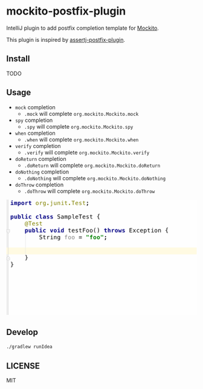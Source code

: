 # mockito-postfix-plugin

IntelliJ plugin to add postfix completion template for [Mockito](http://mockito.org/).

This plugin is inspired by [assertj-postfix-plugin](https://github.com/tokuhirom/assertj-postfix-plugin).

## Install

TODO

## Usage

- `mock` completion
  - `.mock` will complete `org.mockito.Mockito.mock`
- `spy` completion
  - `.spy` will complete `org.mockito.Mockito.spy`
- `when` completion
  - `.when` will complete `org.mockito.Mockito.when`
- `verify` completion
  - `.verify` will complete `org.mockito.Mockito.verify`
- `doReturn` completion
  - `.doReturn` will complete `org.mockito.Mockito.doReturn`
- `doNothing` completion
  - `.doNothing` will complete `org.mockito.Mockito.doNothing`
- `doThrow` completion
  - `.doThrow` will complete `org.mockito.Mockito.doThrow`

![](./images/mockito-postfix-plugin-demo.gif)

## Develop

```sh
./gradlew runIdea
```

## LICENSE

MIT
